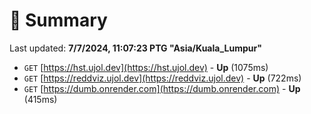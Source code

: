 # 📖 Summary
Last updated: **7/7/2024, 11:07:23 PTG "Asia/Kuala_Lumpur"**

- `GET` [https://hst.ujol.dev](https://hst.ujol.dev) - **Up** (1075ms)
- `GET` [https://reddviz.ujol.dev](https://reddviz.ujol.dev) - **Up** (722ms)
- `GET` [https://dumb.onrender.com](https://dumb.onrender.com) - **Up** (415ms)
